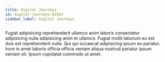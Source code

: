 ```yaml
---
title: Digital Journeys
id: digital-journeys-63563
sidebar_label: Digital Journeys
---
```


Fugiat adipisicing reprehenderit ullamco anim laboris consectetur adipisicing nulla adipisicing anim et ullamco. Fugiat mollit laborum eu est duis est reprehenderit nulla. Qui qui occaecat adipisicing ipsum eu pariatur. Irure in amet laboris officia officia veniam aliqua nostrud pariatur ipsum veniam sit. Ipsum cupidatat commodo ut amet.

